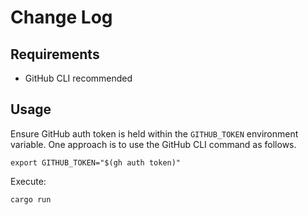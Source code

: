 # Change Log

## Requirements
- GitHub CLI recommended

## Usage
Ensure GitHub auth token is held within the `GITHUB_TOKEN` environment variable.
One approach is to use the GitHub CLI command as follows.
```
export GITHUB_TOKEN="$(gh auth token)"
```

Execute:
```
cargo run
```